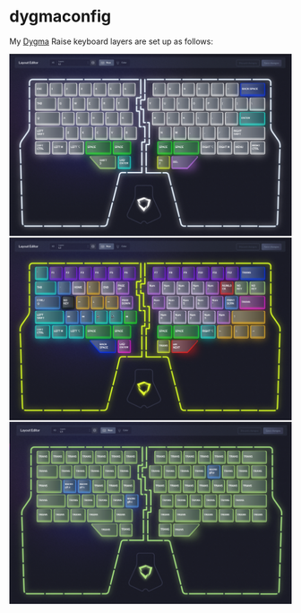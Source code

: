 # dygmaconfig

My [Dygma](https://dygma.com) Raise keyboard layers are set up as follows:

![Layer 1](l1.png "Layer 1")
![Layer 2](l2.png "Layer 2")
![Layer 3](l3.png "Layer 3")
